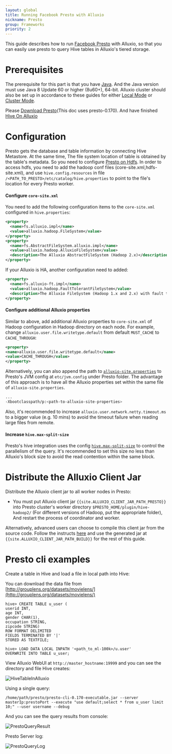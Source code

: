 ```yaml
---
layout: global
title: Running Facebook Presto with Alluxio
nickname: Presto
group: Frameworks
priority: 2
---
```


This guide describes how to run [Facebook Presto](https://prestodb.io/) with Alluxio, so
that you can easily use presto to query Hive tables in Alluxio's tiered storage.

# Prerequisites

The prerequisite for this part is that you have [Java](Java-Setup.html). And the Java version must use Java 8 Update 60 or higher (8u60+), 64-bit.
Alluxio cluster should also be set up in accordance to these guides for either
[Local Mode](Running-Alluxio-Locally.html) or [Cluster Mode](Running-Alluxio-on-a-Cluster.html).

Please [Download Presto](https://repo1.maven.org/maven2/com/facebook/presto/presto-server/)(This doc uses presto-0.170). And have finished
[Hive On Alluxio](http://www.alluxio.org/docs/master/en/Running-Hive-with-Alluxio.html)

# Configuration

Presto gets the database and table information by connecting Hive Metastore. At the same time,
The file system location of table is obtained by the table's metadata. So you need to configure
[Presto on Hdfs](https://prestodb.io/docs/current/installation/deployment.html). In order to access hdfs,
you need to add the hadoop conf files (core-site.xml,hdfs-site.xml), and use `hive.config.resources` in
file `/<PATH_TO_PRESTO>/etc/catalog/hive.properties` to point to the file's location for every Presto worker.

#### Configure `core-site.xml`

You need to add the following configuration items to the `core-site.xml` configured in `hive.properties`:

```xml
<property>
  <name>fs.alluxio.impl</name>
  <value>alluxio.hadoop.FileSystem</value>
</property>
<property>
  <name>fs.AbstractFileSystem.alluxio.impl</name>
  <value>alluxio.hadoop.AlluxioFileSystem</value>
  <description>The Alluxio AbstractFileSystem (Hadoop 2.x)</description>
</property>
```
If your Alluxio is HA, another configuration need to added:
```xml
<property>
  <name>fs.alluxio-ft.impl</name>
  <value>alluxio.hadoop.FaultTolerantFileSystem</value>
  <description>The Alluxio FileSystem (Hadoop 1.x and 2.x) with fault tolerant support</description>
</property>
```
#### Configure additional Alluxio properties

Similar to above, add additional Alluxio properties to `core-site.xml` of Hadoop configuration in Hadoop directory on each node.
 For example, change `alluxio.user.file.writetype.default` from default `MUST_CACHE` to `CACHE_THROUGH`:

```xml
<property>
<name>alluxio.user.file.writetype.default</name>
<value>CACHE_THROUGH</value>
</property>
```

Alternatively, you can also append the path to [`alluxio-site.properties`](Configuration-Settings.html) to Presto's JVM config at `etc/jvm.config` under Presto folder. The advantage of this approach is to have all the Alluxio properties set within the same file of `alluxio-site.properties`.

```bash
...
-Xbootclasspath/p:<path-to-alluxio-site-properties>
```

Also, it's recommended to increase `alluxio.user.network.netty.timeout.ms` to a bigger value (e.g. 10 mins) to avoid the timeout
 failure when reading large files from remote.

#### Increase `hive.max-split-size`

Presto's hive integration uses the config [`hive.max-split-size`](https://teradata.github.io/presto/docs/141t/connector/hive.html) to control the parallelism of the query. It's recommended to set this size no less than Alluxio's block size to avoid the read contention within the same block.

# Distribute the Alluxio Client Jar

Distribute the Alluxio client jar to all worker nodes in Presto:
- You must put Alluxio client jar `{{site.ALLUXIO_CLIENT_JAR_PATH_PRESTO}}` into Presto cluster's worker directory
`$PRESTO_HOME/plugin/hive-hadoop2/`
(For different versions of Hadoop, put the appropriate folder), And restart the process of coordinator and worker.

Alternatively, advanced users can choose to compile this client jar from the source code. Follow the instructs [here](Building-Alluxio-Master-Branch.html#compute-framework-support) and use the generated jar at `{{site.ALLUXIO_CLIENT_JAR_PATH_BUILD}}` for the rest of this guide.

# Presto cli examples

Create a table in Hive and load a file in local path into Hive:

You can download the data file from  [http://grouplens.org/datasets/movielens/](http://grouplens.org/datasets/movielens/)

```
hive> CREATE TABLE u_user (
userid INT,
age INT,
gender CHAR(1),
occupation STRING,
zipcode STRING)
ROW FORMAT DELIMITED
FIELDS TERMINATED BY '|'
STORED AS TEXTFILE;

hive> LOAD DATA LOCAL INPATH '<path_to_ml-100k>/u.user'
OVERWRITE INTO TABLE u_user;
```

View Alluxio WebUI at `http://master_hostname:19999` and you can see the directory and file Hive creates:

![HiveTableInAlluxio]({{site.data.img.screenshot_presto_table_in_alluxio}})

Using a single query:
```
/home/path/presto/presto-cli-0.170-executable.jar --server masterIp:prestoPort --execute "use default;select * from u_user limit 10;" --user username --debug
```

And you can see the query results from console:

![PrestoQueryResult]({{site.data.img.screenshot_presto_query_result}})

Presto Server log:

![PrestoQueryLog]({{site.data.img.screenshot_presto_query_log}})
